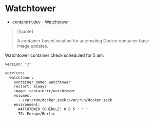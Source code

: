 # Watchtower
- [containrrr.dev - Watchtower](https://containrrr.dev/watchtower)

> [!quote]
> 
> A container-based solution for automating Docker container base image updates.

Watchtower container check scheduled for 5 am:
```bash
version: "3"

services:
  watchtower:
    container_name: watchtower
    restart: always
    image: containrrr/watchtower
    volumes:
      - /var/run/docker.sock:/var/run/docker.sock
    environment:
      WATCHTOWER_SCHEDULE: 0 0 5 * * *
      TZ: Europe/Berlin
```